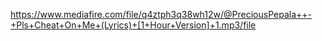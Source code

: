 https://www.mediafire.com/file/q4ztph3q38wh12w/@PreciousPepala++-+Pls+Cheat+On+Me+(Lyrics)+[1+Hour+Version]+1.mp3/file
